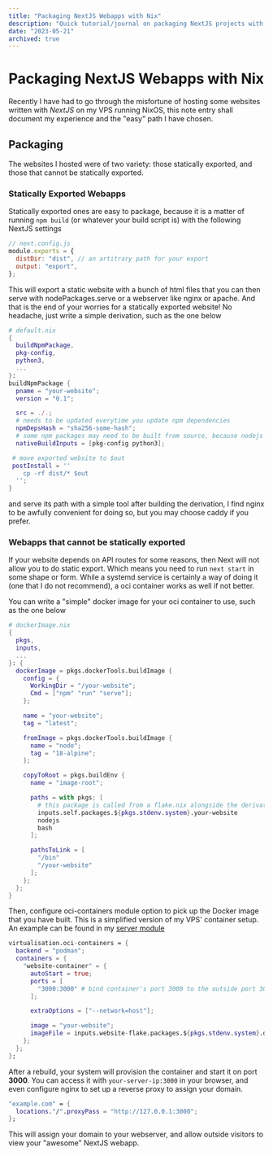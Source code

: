 ```yaml
---
title: "Packaging NextJS Webapps with Nix"
description: "Quick tutorial/journal on packaging NextJS projects with Nix"
date: "2023-05-21"
archived: true
---
```


# Packaging NextJS Webapps with Nix

Recently I have had to go through the misfortune of hosting some websites
written with _NextJS_ on my VPS running NixOS, this note entry shall document my
experience and the "easy" path I have chosen.

## Packaging

The websites I hosted were of two variety: those statically exported, and those
that cannot be statically exported.

### Statically Exported Webapps

Statically exported ones are easy to package, because it is a matter of running
`npm build` (or whatever your build script is) with the following NextJS
settings

```js
// next.config.js
module.exports = {
  distDir: "dist", // an artitrary path for your export
  output: "export",
};
```

This will export a static website with a bunch of html files that you can then
serve with nodePackages.serve or a webserver like nginx or apache. And that is
the end of your worries for a statically exported website! No headache, just
write a simple derivation, such as the one below

```nix
# default.nix
{
  buildNpmPackage,
  pkg-config,
  python3,
  ...
}:
buildNpmPackage {
  pname = "your-website";
  version = "0.1";

  src = ./.;
  # needs to be updated everytime you update npm dependencies
  npmDepsHash = "sha256-some-hash";
  # some npm packages may need to be built from source, because nodejs is a *terrible* ecosystem
  nativeBuildInputs = [pkg-config python3];

 # move exported website to $out
 postInstall = ''
    cp -rf dist/* $out
  '';
}
```

and serve its path with a simple tool after building the derivation, I find
nginx to be awfully convenient for doing so, but you may choose caddy if you
prefer.

### Webapps that cannot be statically exported

If your website depends on API routes for some reasons, then Next will not allow
you to do static export. Which means you need to run `next start` in some shape
or form. While a systemd service is certainly a way of doing it (one that I do
not recommend), a oci container works as well if not better.

You can write a "simple" docker image for your oci container to use, such as the
one below

```nix
# dockerImage.nix
{
  pkgs,
  inputs,
  ...
}: {
  dockerImage = pkgs.dockerTools.buildImage {
    config = {
      WorkingDir = "/your-website";
      Cmd = ["npm" "run" "serve"];
    };

    name = "your-website";
    tag = "latest";

    fromImage = pkgs.dockerTools.buildImage {
      name = "node";
      tag = "18-alpine";
    };

    copyToRoot = pkgs.buildEnv {
      name = "image-root";

      paths = with pkgs; [
        # this package is called from a flake.nix alongside the derivation for the website
        inputs.self.packages.${pkgs.stdenv.system}.your-website
        nodejs
        bash
      ];

      pathsToLink = [
        "/bin"
        "/your-website"
      ];
    };
  };
}
```

Then, configure oci-containers module option to pick up the Docker image that
you have built. This is a simplified version of my VPS' container setup. An
example can be found in my
[server module](https://github.com/NotAShelf/nyx/blob/a9e129663ac91302f2fd935351a71cbbd2832f64/modules/core/roles/server/system/services/mkm.nix)

```nix
virtualisation.oci-containers = {
  backend = "podman";
  containers = {
    "website-container" = {
      autoStart = true;
      ports = [
        "3000:3000" # bind container's port 3000 to the outside port 3000 for NextJS
      ];

      extraOptions = ["--network=host"];

      image = "your-website";
      imageFile = inputs.website-flake.packages.${pkgs.stdenv.system}.dockerImage;
    };
  };
};
```

After a rebuild, your system will provision the container and start it on port
**3000**. You can access it with `your-server-ip:3000` in your browser, and even
configure nginx to set up a reverse proxy to assign your domain.

```nix
"example.com" = {
  locations."/".proxyPass = "http://127.0.0.1:3000";
};
```

This will assign your domain to your webserver, and allow outside visitors to
view your "awesome" NextJS webapp.
